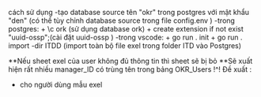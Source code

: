 cách sử dụng
-tạo database source tên "okr" trong postgres với mật khẩu "den"
(có thể tùy chỉnh database source trong file config.env ) 
-trong postgres:
    + \c ork (sử dụng database ork)
    + create extension if not exist "uuid-ossp";(cài đặt uuid-ossp )
-trong vscode:
    + go run . init 
    + go run . import -dir ITDD (import toàn bộ file exel trong folder ITD vào Postgres)
    
**Nếu sheet exel của user không đủ thông tin thì sheet sẽ bị bỏ 
**Sẽ xuất hiện rất nhiều manager_ID có trùng tên trong bảng OKR_Users
!^! Đề xuất :
- cho người dùng mẫu exel 


